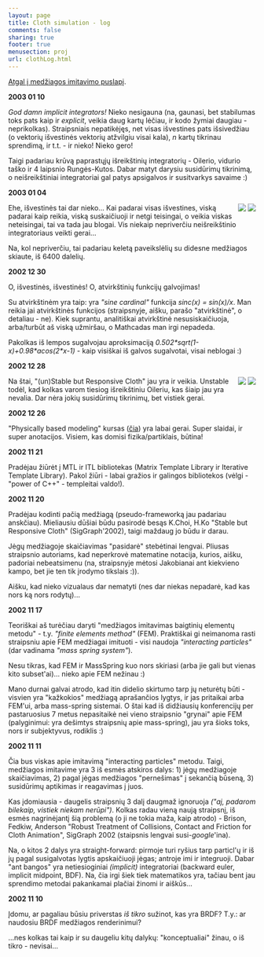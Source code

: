 ```yaml
---
layout: page
title: Cloth simulation - log
comments: false
sharing: true
footer: true
menusection: proj
url: clothLog.html
---
```


<p>
<A href="cloth.html">Atgal į medžiagos imitavimo puslapį</A>.
</p>

<p><strong>2003 01 10</strong></P>
<p>
<em>God damn implicit integrators!</em> Nieko nesigauna (na, gaunasi, bet stabilumas
toks pats kaip ir <em>explicit</em>, veikia daug kartų lėčiau, ir kodo žymiai daugiau
- neprikolkas). Straipsniais nepatikėjęs, net visas išvestines pats išsivedžiau
(o vektorių išvestinės vektorių atžvilgiu visai kala), <em>n</em> kartų tikrinau
sprendimą, ir t.t. - ir nieko! Nieko gero!
</p>
<p>
Taigi padariau krūvą paprastųjų išreikštinių integratorių - Oilerio, vidurio taško
ir 4 laipsnio Rungės-Kutos. Dabar matyt darysiu susidūrimų tikrinimą, o neišreikštiniai
integratoriai gal patys apsigalvos ir susitvarkys savaime :)
</p>


<p><strong>2003 01 04</strong></P>
<p>
<div style="float: right">
<A href="img/cloth/030104-1.jpg"><img src="img/cloth/tn/030104-1.jpg"></A>
<A href="img/cloth/030104-2.png"><img src="img/cloth/tn/030104-2.jpg"></A>
</div>
Ehe, išvestinės tai dar nieko... Kai padarai visas išvestines, viską padarai kaip
reikia, viską suskaičiuoji ir netgi teisingai, o veikia viskas neteisingai, tai va
tada jau blogai. Vis niekaip nepriverčiu neišreikštinio integratoriaus veikti
gerai...
</p>
<p>
Na, kol nepriverčiu, tai padariau keletą paveikslėlių su didesne medžiagos
skiaute, iš 6400 dalelių.
</p>


<p><strong>2002 12 30</strong></P>
<p>
O, išvestinės, išvestinės! O, atvirkštinių funkcijų galvojimas!
</p>
<p>
Su atvirkštinėm
yra taip: yra <em>"sine cardinal"</em> funkcija <em>sinc(x) = sin(x)/x</em>. Man reikia
jai atvirkštinės funkcijos (straipsnyje, aišku, parašo "atvirkštinė", o detaliau - ne).
Kiek suprantu, analitiškai atvirkštinė nesusiskaičiuoja, arba/turbūt aš viską užmiršau,
o Mathcadas man irgi nepadeda.
</p>
<p>
Pakolkas iš lempos sugalvojau aproksimaciją <em>0.502*sqrt(1-x)+0.98*acos(2*x-1)</em> - kaip
visiškai iš galvos sugalvotai, visai neblogai :)
</p>

<p><strong>2002 12 28</strong></P>
<p>
<div style="float: right">
<A href="img/cloth/021228-1.jpg"><img src="img/cloth/tn/021228-1.jpg"></A>
<A href="img/cloth/021228-2.jpg"><img src="img/cloth/tn/021228-2.jpg"></A>
</div>
Na štai, "(un)Stable but Responsive Cloth" jau yra ir veikia. Unstable todėl,
kad kolkas varom tiesiog išreikštiniu Oileriu, kas šiaip jau yra nevalia. Dar
nėra jokių susidūrimų tikrinimų, bet vistiek gerai.
</p>


<p><strong>2002 12 26</strong></P>
<p>
"Physically based modeling" kursas
(<a href="http://www2.pixar.com/companyinfo/research/">čia</a>) yra labai gerai.
Super slaidai, ir super anotacijos. Visiem, kas domisi fizika/partiklais, būtina!
</p>


<p><strong>2002 11 21</strong></P>
<p>
Pradėjau žiūrėt į MTL ir ITL bibliotekas (Matrix Template Library ir Iterative
Template Library). Pakol žiūri - labai gražios ir galingos bibliotekos (vėlgi -
"power of C++" - templeitai valdo!).
</p>


<p><strong>2002 11 20</strong></P>
<p>
Pradėjau kodinti pačią medžiagą (pseudo-frameworką jau padariau anskčiau). Mieliausiu
dūšiai būdu pasirodė besąs K.Choi, H.Ko "Stable but Responsive Cloth" (SigGraph'2002),
taigi maždaug jo būdu ir darau.
</p>
<p>
Jėgų medžiagoje skaičiavimas "pasidarė" stebėtinai lengvai. Pliusas straipsnio
autoriams, kad neperkrovė matematine notacija, kurios, aišku, padoriai nebeatsimenu
(na, straipsnyje mėtosi Jakobianai ant kiekvieno kampo, bet jie ten tik įrodymo
tikslais :)).
</p>
<p>
Aišku, kad nieko vizualaus dar nematyti (nes dar niekas nepadarė, kad kas nors ką
nors rodytų)...
</p>

<p><strong>2002 11 17</strong></P>
<p>
Teoriškai aš turėčiau daryti "medžiagos imitavimas baigtinių elementų metodu" -
t.y. <em>"finite elements method"</em> (FEM).
Praktiškai gi neimanoma rasti straipsniu apie FEM medžiagai imituoti - visi naudoja
<em>"interacting particles"</em> (dar vadinama <em>"mass spring system"</em>).
</p>
<p>
Nesu tikras, kad FEM ir MassSpring kuo nors skiriasi (arba jie gali but vienas
kito subset'ai)... nieko apie FEM nežinau :)
</p>
<p>
Mano durnai galvai atrodo, kad itin didelio skirtumo tarp jų neturėtų būti - visvien
yra "kažkokios" medžiagą aprašančios lygtys, ir jas pritaikai arba FEM'ui, arba
mass-spring sistemai. O štai kad iš didžiausių konferencijų per pastaruosius 7
metus nepasitaikė nei vieno straipsnio "grynai" apie FEM (palyginimui: yra
dešimtys straipsnių apie mass-spring), jau yra šioks toks, nors ir subjektyvus,
rodiklis :)
</p>

<p><strong>2002 11 11</strong></P>
<p>
Čia bus viskas apie imitavimą "interacting particles" metodu. Taigi, medžiagos
imitavime yra 3 iš esmės atskiros dalys: 1) jėgų medžiagoje skaičiavimas,
2) pagal jėgas medžiagos "pernešimas" į sekančią būseną, 3) susidūrimų aptikimas
ir reagavimas į juos.
</p>
<p>
Kas įdomiausia - daugelis straipsnių 3 dalį daugmaž ignoruoja <em>("aj, padarom bilekaip,
vistiek niekam nerūpi")</em>. Kolkas radau vieną naują straipsnį, iš esmės nagrinėjantį
šią problemą (o ji ne tokia maža, kaip atrodo) - Brison, Fedkiw, Anderson "Robust
Treatment of Collisions, Contact and Friction for Cloth Animation", SigGraph 2002
(staipsnis lengvai susi-<em>google</em>'ina).
</p>
<p>
Na, o kitos 2 dalys yra straight-forward: pirmoje turi ryšius tarp particl'ų
ir iš jų pagal susigalvotas lygtis apskaičiuoji jėgas; antroje imi ir integruoji.
Dabar "ant bangos" yra netiesioginiai <em>(implicit)</em> integratoriai (backward
euler, implicit midpoint, BDF). Na, čia irgi šiek tiek matematikos yra, tačiau
bent jau sprendimo metodai pakankamai plačiai žinomi ir aiškūs...
</p>

<p><strong>2002 11 10</strong></P>
<p>
Įdomu, ar pagaliau būsiu priverstas <em>iš tikro</em> sužinot, kas yra BRDF? T.y.:
ar naudosiu BRDF medžiagos renderinimui?
</p>
<p>
...nes kolkas tai kaip ir su daugeliu kitų dalykų: "konceptualiai" žinau, o
iš tikro - nevisai...
</p>
